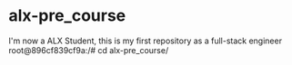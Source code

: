 # alx-pre_course
I'm now a ALX Student, this is my first repository as a full-stack engineer
root@896cf839cf9a:/# cd alx-pre_course/
